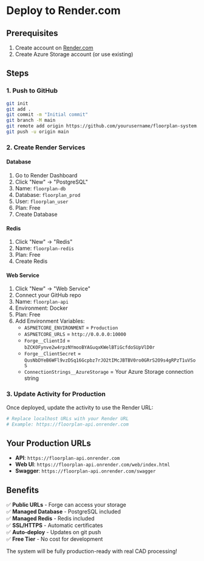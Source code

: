 # Deploy to Render.com

## Prerequisites
1. Create account on [Render.com](https://render.com)
2. Create Azure Storage account (or use existing)

## Steps

### 1. Push to GitHub
```bash
git init
git add .
git commit -m "Initial commit"
git branch -M main
git remote add origin https://github.com/yourusername/floorplan-system.git
git push -u origin main
```

### 2. Create Render Services

#### Database
1. Go to Render Dashboard
2. Click "New" → "PostgreSQL"
3. Name: `floorplan-db`
4. Database: `floorplan_prod`
5. User: `floorplan_user`
6. Plan: Free
7. Create Database

#### Redis
1. Click "New" → "Redis"
2. Name: `floorplan-redis`
3. Plan: Free
4. Create Redis

#### Web Service
1. Click "New" → "Web Service"
2. Connect your GitHub repo
3. Name: `floorplan-api`
4. Environment: Docker
5. Plan: Free
6. Add Environment Variables:
   - `ASPNETCORE_ENVIRONMENT` = `Production`
   - `ASPNETCORE_URLS` = `http://0.0.0.0:10000`
   - `Forge__ClientId` = `bZCKOFynve2w4rpzNYmooBYAGuqxKWelBTiGcfdoSUpVlD0r`
   - `Forge__ClientSecret` = `QusNbDYeB6WFl9vzDSq16Gcpbz7rJO2tIMcJBTBV0ro0GRrS2O9s4gRPzT1uVSoS`
   - `ConnectionStrings__AzureStorage` = Your Azure Storage connection string

### 3. Update Activity for Production
Once deployed, update the activity to use the Render URL:

```bash
# Replace localhost URLs with your Render URL
# Example: https://floorplan-api.onrender.com
```

## Your Production URLs
- **API**: `https://floorplan-api.onrender.com`
- **Web UI**: `https://floorplan-api.onrender.com/web/index.html`
- **Swagger**: `https://floorplan-api.onrender.com/swagger`

## Benefits
✅ **Public URLs** - Forge can access your storage  
✅ **Managed Database** - PostgreSQL included  
✅ **Managed Redis** - Redis included  
✅ **SSL/HTTPS** - Automatic certificates  
✅ **Auto-deploy** - Updates on git push  
✅ **Free Tier** - No cost for development  

The system will be fully production-ready with real CAD processing!